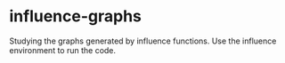 # influence-graphs
Studying the graphs generated by influence functions. Use the influence environment to run the code.
